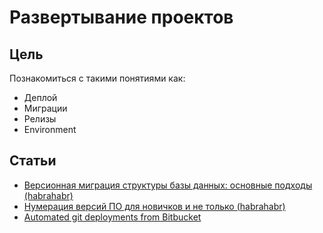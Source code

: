 # Развертывание проектов

## Цель
Познакомиться с такими понятиями как:
- Деплой
- Миграции
- Релизы
- Еnvironment

## Статьи
- [Версионная миграция структуры базы данных: основные подходы (habrahabr)](https://habrahabr.ru/post/121265/)
- [Нумерация версий ПО для новичков и не только (habrahabr)](https://habrahabr.ru/post/119400/)
- [Automated git deployments from Bitbucket](http://jonathannicol.com/blog/2013/11/19/automated-git-deployments-from-bitbucket/)
